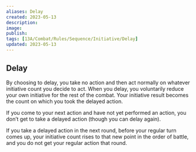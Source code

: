 ```yaml
---
aliases: Delay
created: 2023-05-13
description: 
image: 
publish: 
tags: [13A/Combat/Rules/Sequence/Initiative/Delay]
updated: 2023-05-13
---
```


## Delay

By choosing to delay, you take no action and then act normally on whatever initiative count you decide to act. When you delay, you voluntarily reduce your own initiative for the rest of the combat. Your initiative result becomes the count on which you took the delayed action.

If you come to your next action and have not yet performed an action, you don’t get to take a delayed action (though you can delay again).

If you take a delayed action in the next round, before your regular turn comes up, your initiative count rises to that new point in the order of battle, and you do not get your regular action that round.
